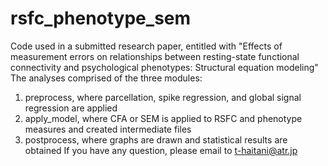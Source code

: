 # rsfc_phenotype_sem
Code used in a submitted research paper, entitled with "Effects of measurement errors on relationships between resting-state functional connectivity and psychological phenotypes: Structural equation modeling"
The analyses comprised of the three modules:
1. preprocess, where parcellation, spike regression, and global signal regression are applied
2. apply_model, where CFA or SEM is applied to RSFC and phenotype measures and created intermediate files
3. postprocess, where graphs are drawn and statistical results are obtained
If you have any question, please email to t-haitani@atr.jp

